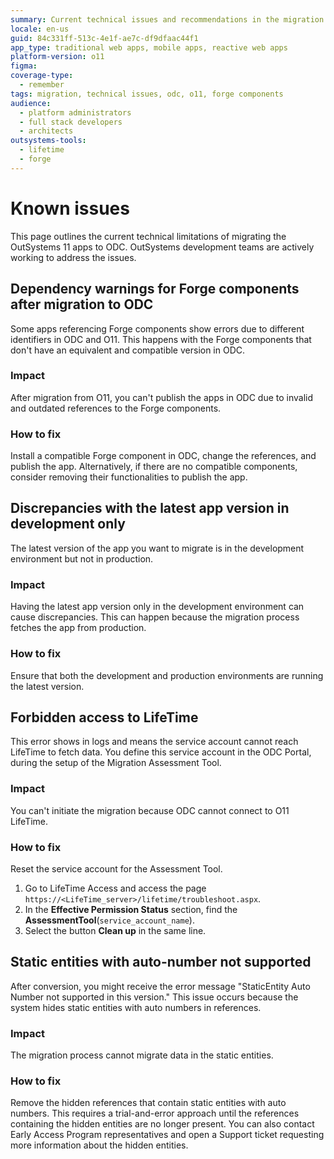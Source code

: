 ```yaml
---
summary: Current technical issues and recommendations in the migration of the OutSystems O11 apps to ODC, with recommendations how to address the issues where possible.
locale: en-us
guid: 84c331ff-513c-4e1f-ae7c-df9dfaac44f1
app_type: traditional web apps, mobile apps, reactive web apps
platform-version: o11
figma:
coverage-type:
  - remember
tags: migration, technical issues, odc, o11, forge components
audience:
  - platform administrators
  - full stack developers
  - architects
outsystems-tools:
  - lifetime
  - forge
---
```

# Known issues

This page outlines the current technical limitations of migrating the OutSystems 11 apps to ODC. OutSystems development teams are actively working to address the issues.

## Dependency warnings for Forge components after migration to ODC

Some apps referencing Forge components show errors due to different identifiers in ODC and O11. This happens with the Forge components that don't have an equivalent and compatible version in ODC.

### Impact

After migration from O11, you can't publish the apps in ODC due to invalid and outdated references to the Forge components.

### How to fix

Install a compatible Forge component in ODC, change the references, and publish the app. Alternatively, if there are no compatible components, consider removing their functionalities to publish the app.

## Discrepancies with the latest app version in development only

The latest version of the app you want to migrate is in the development environment but not in production.

### Impact

Having the latest app version only in the development environment can cause discrepancies. This can happen because the migration process fetches the app from production.

### How to fix

Ensure that both the development and production environments are running the latest version.

## Forbidden access to LifeTime

This error shows in logs and means the service account cannot reach LifeTime to fetch data. You define this service account in the ODC Portal, during the setup of the Migration Assessment Tool.

### Impact

You can't initiate the migration because ODC cannot connect to O11 LifeTime.

### How to fix

Reset the service account for the Assessment Tool.

1. Go to LifeTime Access and access the page `https://<LifeTime_server>/lifetime/troubleshoot.aspx`. 
1. In the **Effective Permission Status** section, find the **AssessmentTool**(`service_account_name`).
1. Select the button **Clean up** in the same line.

## Static entities with auto-number not supported

After conversion, you might receive the error message "StaticEntity Auto Number not supported in this version." This issue occurs because the system hides static entities with auto numbers in references.

### Impact

The migration process cannot migrate data in the static entities.

### How to fix

Remove the hidden references that contain static entities with auto numbers. This requires a trial-and-error approach until the references containing the hidden entities are no longer present. You can also contact Early Access Program representatives and open a Support ticket requesting more information about the hidden entities.
